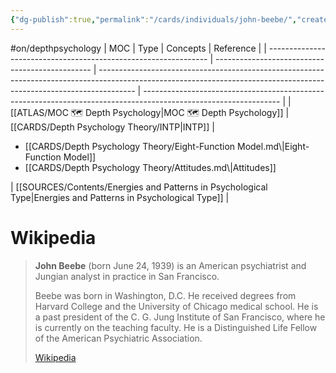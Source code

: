 ```yaml
---
{"dg-publish":true,"permalink":"/cards/individuals/john-beebe/","created":"2022-12-26T14:40:11.967+01:00","updated":"2023-04-23T10:58:53.827+02:00"}
---
```


#on/depthpsychology 
| MOC                                                             | Type                                            | Concepts                                                                                                                                                              | Reference                                                                                                        |
| --------------------------------------------------------------- | ----------------------------------------------- | --------------------------------------------------------------------------------------------------------------------------------------------------------------------- | ---------------------------------------------------------------------------------------------------------------- |
| [[ATLAS/MOC 🗺️ Depth Psychology\|MOC 🗺️ Depth Psychology]] | [[CARDS/Depth Psychology Theory/INTP\|INTP]] | <ul><li>[[CARDS/Depth Psychology Theory/Eight-Function Model.md\\|Eight-Function Model]]</li><li>[[CARDS/Depth Psychology Theory/Attitudes.md\\|Attitudes]]</li></ul> | [[SOURCES/Contents/Energies and Patterns in Psychological Type\|Energies and Patterns in Psychological Type]] |


# Wikipedia 
> **John Beebe** (born June 24, 1939) is an American psychiatrist and  Jungian analyst in practice in San Francisco.
>
> Beebe was born in Washington, D.C. He received degrees from Harvard College and the University of Chicago medical school. He is a past president of the C. G. Jung Institute of San Francisco, where he is currently on the teaching faculty. He is a Distinguished Life Fellow of the American Psychiatric Association.
>
> [Wikipedia](https://en.wikipedia.org/wiki/John%20Beebe)